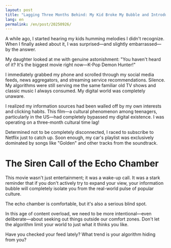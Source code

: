 ```yaml
---
layout: post
title: "Lagging Three Months Behind: My Kid Broke My Bubble and Introduced Me to the 'K-Pop Demon Hunter' Craze"
lang: en
permalink: /en/post/20250926/
---
```

A while ago, I started hearing my kids humming melodies I didn't recognize. When I finally asked about it, I was surprised—and slightly embarrassed—by the answer.

My daughter looked at me with genuine astonishment: "You haven't heard of it? It's the biggest movie right now—K-Pop Demon Hunter!"

I immediately grabbed my phone and scrolled through my social media feeds, news aggregators, and streaming service recommendations. Silence. My algorithms were still serving me the same familiar old TV shows and classic music I always consumed. My digital world was completely unaware.

I realized my information sources had been walled off by my own interests and clicking habits. This film—a cultural phenomenon among teenagers, particularly in the US—had completely bypassed my digital existence. I was operating on a three-month cultural time lag!

Determined not to be completely disconnected, I raced to subscribe to Netflix just to catch up. Soon enough, my car's playlist was exclusively dominated by songs like "Golden" and other tracks from the soundtrack.

# The Siren Call of the Echo Chamber

This movie wasn't just entertainment; it was a wake-up call. It was a stark reminder that if you don't actively try to expand your view, your information bubble will completely isolate you from the real-world pulse of popular culture.

The echo chamber is comfortable, but it's also a serious blind spot.

In this age of content overload, we need to be more intentional—even deliberate—about seeking out things outside our comfort zones. Don't let the algorithm limit your world to just what it thinks you like.

Have you checked your feed lately? What trend is your algorithm hiding from you?